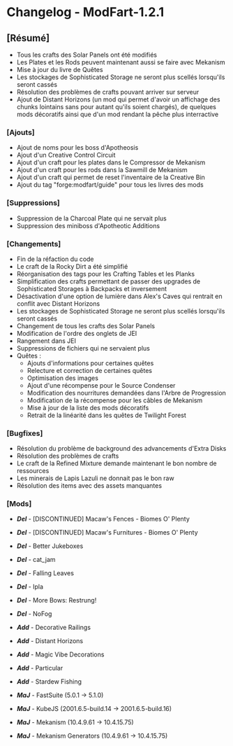 # Changelog - ModFart-1.2.1

## [Résumé]

- Tous les crafts des Solar Panels ont été modifiés
- Les Plates et les Rods peuvent maintenant aussi se faire avec Mekanism
- Mise à jour du livre de Quêtes
- Les stockages de Sophisticated Storage ne seront plus scellés lorsqu'ils seront cassés
- Résolution des problèmes de crafts pouvant arriver sur serveur
- Ajout de Distant Horizons (un mod qui permet d'avoir un affichage des chunks lointains sans pour autant qu'ils soient chargés), de quelques mods décoratifs ainsi que d'un mod rendant la pêche plus interractive

### [Ajouts]

- Ajout de noms pour les boss d'Apotheosis
- Ajout d'un Creative Control Circuit
- Ajout d'un craft pour les plates dans le Compressor de Mekanism
- Ajout d'un craft pour les rods dans la Sawmill de Mekanism
- Ajout d'un craft qui permet de reset l'inventaire de la Creative Bin
- Ajout du tag "forge:modfart/guide" pour tous les livres des mods

### [Suppressions]

- Suppression de la Charcoal Plate qui ne servait plus
- Suppression des miniboss d'Apotheotic Additions

### [Changements]

- Fin de la réfaction du code
- Le craft de la Rocky Dirt a été simplifié
- Réorganisation des tags pour les Crafting Tables et les Planks
- Simplification des crafts permettant de passer des upgrades de Sophisticated Storages à Backpacks et inversement
- Désactivation d'une option de lumière dans Alex's Caves qui rentrait en conflit avec Distant Horizons
- Les stockages de Sophisticated Storage ne seront plus scellés lorsqu'ils seront cassés
- Changement de tous les crafts des Solar Panels
- Modification de l'ordre des onglets de JEI
- Rangement dans JEI
- Suppressions de fichiers qui ne servaient plus
- Quêtes :
  - Ajouts d'informations pour certaines quêtes
  - Relecture et correction de certaines quêtes
  - Optimisation des images
  - Ajout d'une récompense pour le Source Condenser
  - Modification des nourritures demandées dans l'Arbre de Progression
  - Modification de la récompense pour les câbles de Mekanism
  - Mise à jour de la liste des mods décoratifs
  - Retrait de la linéarité dans les quêtes de Twilight Forest

### [Bugfixes]

- Résolution du problème de background des advancements d'Extra Disks
- Résolution des problèmes de crafts
- Le craft de la Refined Mixture demande maintenant le bon nombre de ressources
- Les minerais de Lapis Lazuli ne donnait pas le bon raw
- Résolution des items avec des assets manquantes

### [Mods]

- **_Del_** - [DISCONTINUED] Macaw's Fences - Biomes O' Plenty
- **_Del_** - [DISCONTINUED] Macaw's Furnitures - Biomes O' Plenty
- **_Del_** - Better Jukeboxes
- **_Del_** - cat_jam
- **_Del_** - Falling Leaves
- **_Del_** - Ipla
- **_Del_** - More Bows: Restrung!
- **_Del_** - NoFog

- **_Add_** - Decorative Railings
- **_Add_** - Distant Horizons
- **_Add_** - Magic Vibe Decorations
- **_Add_** - Particular
- **_Add_** - Stardew Fishing

- **_MaJ_** - FastSuite (5.0.1 -> 5.1.0)
- **_MaJ_** - KubeJS (2001.6.5-build.14 -> 2001.6.5-build.16)
- **_MaJ_** - Mekanism (10.4.9.61 -> 10.4.15.75)
- **_MaJ_** - Mekanism Generators (10.4.9.61 -> 10.4.15.75)
